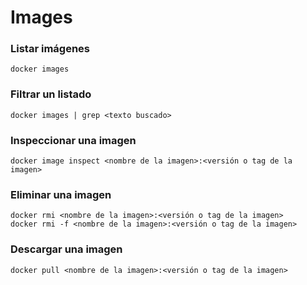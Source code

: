# Images

### Listar imágenes

```
docker images
```

### Filtrar un listado

```
docker images | grep <texto buscado>
```

### Inspeccionar una imagen

```
docker image inspect <nombre de la imagen>:<versión o tag de la imagen>
```

### Eliminar una imagen

```
docker rmi <nombre de la imagen>:<versión o tag de la imagen>
docker rmi -f <nombre de la imagen>:<versión o tag de la imagen>
```

### Descargar una imagen

```
docker pull <nombre de la imagen>:<versión o tag de la imagen>
```

